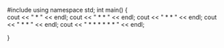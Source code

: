 #include<iostream>
using namespace std;
int main()
{  
	cout << "        *                " << endl;
	cout << "      *   *           " << endl;
	cout << "     *     *       " << endl;
	cout << "    *       *           " << endl;
	cout << "   * * * * * *           " << endl;



}
